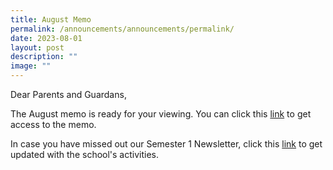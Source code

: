 ```yaml
---
title: August Memo
permalink: /announcements/announcements/permalink/
date: 2023-08-01
layout: post
description: ""
image: ""
---
```

Dear Parents and Guardans, 

The August memo is ready for your viewing. You can click this [link](/files/Monthly%20Memo/august%20kcs%20memo.pdf) to get access to the memo. 

In case you have missed out our Semester 1 Newsletter, click this [link](https://heyzine.com/flip-book/aa69ed4ede.html) to get updated with the school's activities.